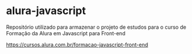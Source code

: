 # alura-javascript

Repositório utilizado para armazenar o projeto de estudos para o curso de Formação da Alura em Javascript para Front-end

https://cursos.alura.com.br/formacao-javascript-front-end
